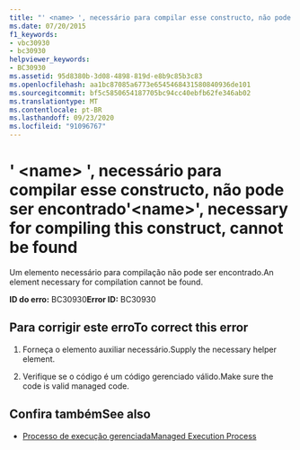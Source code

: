 ```yaml
---
title: "' <name> ', necessário para compilar esse constructo, não pode ser encontrado"
ms.date: 07/20/2015
f1_keywords:
- vbc30930
- bc30930
helpviewer_keywords:
- BC30930
ms.assetid: 95d8380b-3d08-4898-819d-e8b9c85b3c83
ms.openlocfilehash: aa1bc87085a6773e6545468431580840936de101
ms.sourcegitcommit: bf5c5850654187705bc94cc40ebfb62fe346ab02
ms.translationtype: MT
ms.contentlocale: pt-BR
ms.lasthandoff: 09/23/2020
ms.locfileid: "91096767"
---
```

# <a name="name-necessary-for-compiling-this-construct-cannot-be-found"></a><span data-ttu-id="29308-102">' \<name> ', necessário para compilar esse constructo, não pode ser encontrado</span><span class="sxs-lookup"><span data-stu-id="29308-102">'\<name>', necessary for compiling this construct, cannot be found</span></span>

<span data-ttu-id="29308-103">Um elemento necessário para compilação não pode ser encontrado.</span><span class="sxs-lookup"><span data-stu-id="29308-103">An element necessary for compilation cannot be found.</span></span>  
  
 <span data-ttu-id="29308-104">**ID do erro:** BC30930</span><span class="sxs-lookup"><span data-stu-id="29308-104">**Error ID:** BC30930</span></span>  
  
## <a name="to-correct-this-error"></a><span data-ttu-id="29308-105">Para corrigir este erro</span><span class="sxs-lookup"><span data-stu-id="29308-105">To correct this error</span></span>  
  
1. <span data-ttu-id="29308-106">Forneça o elemento auxiliar necessário.</span><span class="sxs-lookup"><span data-stu-id="29308-106">Supply the necessary helper element.</span></span>  
  
2. <span data-ttu-id="29308-107">Verifique se o código é um código gerenciado válido.</span><span class="sxs-lookup"><span data-stu-id="29308-107">Make sure the code is valid managed code.</span></span>  
  
## <a name="see-also"></a><span data-ttu-id="29308-108">Confira também</span><span class="sxs-lookup"><span data-stu-id="29308-108">See also</span></span>

- [<span data-ttu-id="29308-109">Processo de execução gerenciada</span><span class="sxs-lookup"><span data-stu-id="29308-109">Managed Execution Process</span></span>](../../standard/managed-execution-process.md)
